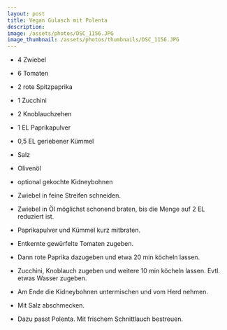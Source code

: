 ```yaml
---
layout: post
title: Vegan Gulasch mit Polenta
description: 
image: /assets/photos/DSC_1156.JPG
image_thumbnail: /assets/photos/thumbnails/DSC_1156.JPG
---
```

 
 - 4 Zwiebel
 - 6 Tomaten
 - 2 rote Spitzpaprika
 - 1 Zucchini
 - 2 Knoblauchzehen
 - 1 EL Paprikapulver
 - 0,5 EL geriebener Kümmel
 - Salz
 - Olivenöl
 - optional gekochte Kidneybohnen

 - Zwiebel in feine Streifen schneiden. 
 - Zwiebel in Öl möglichst schonend braten, bis die Menge auf 2 EL reduziert ist. 
 - Paprikapulver und Kümmel kurz mitbraten. 
 - Entkernte gewürfelte Tomaten zugeben. 
 - Dann rote Paprika dazugeben und etwa 20 min köcheln lassen. 
 - Zucchini, Knoblauch zugeben und weitere 10 min köcheln lassen. Evtl. etwas Wasser zugeben. 
 - Am Ende die Kidneybohnen untermischen und vom Herd nehmen. 
 - Mit Salz abschmecken.
 - Dazu passt Polenta. Mit frischem Schnittlauch bestreuen.
